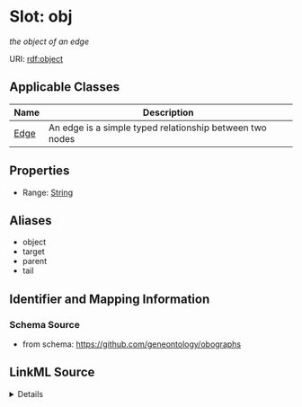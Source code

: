 # Slot: obj
_the object of an edge_


URI: [rdf:object](http://www.w3.org/1999/02/22-rdf-syntax-ns#object)



<!-- no inheritance hierarchy -->




## Applicable Classes

| Name | Description |
| --- | --- |
[Edge](Edge.md) | An edge is a simple typed relationship between two nodes






## Properties

* Range: [String](String.md)





## Aliases


* object
* target
* parent
* tail



## Identifier and Mapping Information







### Schema Source


* from schema: https://github.com/geneontology/obographs




## LinkML Source

<details>
```yaml
name: obj
description: the object of an edge
from_schema: https://github.com/geneontology/obographs
aliases:
- object
- target
- parent
- tail
rank: 1000
slot_uri: rdf:object
alias: obj
domain_of:
- Edge
range: string

```
</details>